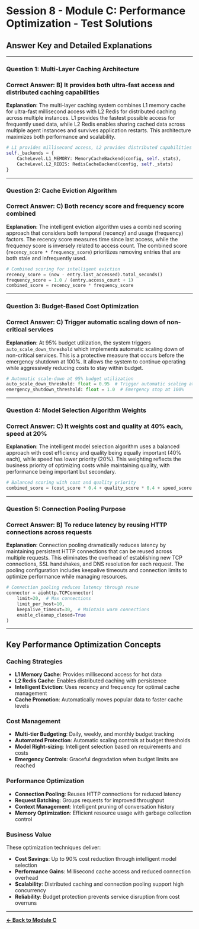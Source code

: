 # Session 8 - Module C: Performance Optimization - Test Solutions

## Answer Key and Detailed Explanations

---

### Question 1: Multi-Layer Caching Architecture
### Correct Answer: B) It provides both ultra-fast access and distributed caching capabilities

**Explanation**: The multi-layer caching system combines L1 memory cache for ultra-fast millisecond access with L2 Redis for distributed caching across multiple instances. L1 provides the fastest possible access for frequently used data, while L2 Redis enables sharing cached data across multiple agent instances and survives application restarts. This architecture maximizes both performance and scalability.

```python
# L1 provides millisecond access, L2 provides distributed capabilities
self._backends = {
    CacheLevel.L1_MEMORY: MemoryCacheBackend(config, self._stats),
    CacheLevel.L2_REDIS: RedisCacheBackend(config, self._stats)
}
```

---

### Question 2: Cache Eviction Algorithm
### Correct Answer: C) Both recency score and frequency score combined

**Explanation**: The intelligent eviction algorithm uses a combined scoring approach that considers both temporal (recency) and usage (frequency) factors. The recency score measures time since last access, while the frequency score is inversely related to access count. The combined score (`recency_score * frequency_score`) prioritizes removing entries that are both stale and infrequently used.

```python
# Combined scoring for intelligent eviction
recency_score = (now - entry.last_accessed).total_seconds()
frequency_score = 1.0 / (entry.access_count + 1)
combined_score = recency_score * frequency_score
```

---

### Question 3: Budget-Based Cost Optimization
### Correct Answer: C) Trigger automatic scaling down of non-critical services

**Explanation**: At 95% budget utilization, the system triggers `auto_scale_down_threshold` which implements automatic scaling down of non-critical services. This is a protective measure that occurs before the emergency shutdown at 100%. It allows the system to continue operating while aggressively reducing costs to stay within budget.

```python
# Automatic scale-down at 95% budget utilization
auto_scale_down_threshold: float = 0.95  # Trigger automatic scaling at 95%
emergency_shutdown_threshold: float = 1.0  # Emergency stop at 100%
```

---

### Question 4: Model Selection Algorithm Weights
### Correct Answer: C) It weights cost and quality at 40% each, speed at 20%

**Explanation**: The intelligent model selection algorithm uses a balanced approach with cost efficiency and quality being equally important (40% each), while speed has lower priority (20%). This weighting reflects the business priority of optimizing costs while maintaining quality, with performance being important but secondary.

```python
# Balanced scoring with cost and quality priority
combined_score = (cost_score * 0.4 + quality_score * 0.4 + speed_score * 0.2)
```

---

### Question 5: Connection Pooling Purpose
### Correct Answer: B) To reduce latency by reusing HTTP connections across requests

**Explanation**: Connection pooling dramatically reduces latency by maintaining persistent HTTP connections that can be reused across multiple requests. This eliminates the overhead of establishing new TCP connections, SSL handshakes, and DNS resolution for each request. The pooling configuration includes keepalive timeouts and connection limits to optimize performance while managing resources.

```python
# Connection pooling reduces latency through reuse
connector = aiohttp.TCPConnector(
    limit=20,  # Max connections
    limit_per_host=10,
    keepalive_timeout=30,  # Maintain warm connections
    enable_cleanup_closed=True
)
```

---

## Key Performance Optimization Concepts

### Caching Strategies
- **L1 Memory Cache**: Provides millisecond access for hot data
- **L2 Redis Cache**: Enables distributed caching with persistence
- **Intelligent Eviction**: Uses recency and frequency for optimal cache management
- **Cache Promotion**: Automatically moves popular data to faster cache levels

### Cost Management
- **Multi-tier Budgeting**: Daily, weekly, and monthly budget tracking
- **Automated Protection**: Automatic scaling controls at budget thresholds
- **Model Right-sizing**: Intelligent selection based on requirements and costs
- **Emergency Controls**: Graceful degradation when budget limits are reached

### Performance Optimization
- **Connection Pooling**: Reuses HTTP connections for reduced latency
- **Request Batching**: Groups requests for improved throughput
- **Context Management**: Intelligent pruning of conversation history
- **Memory Optimization**: Efficient resource usage with garbage collection control

### Business Value
These optimization techniques deliver:
- **Cost Savings**: Up to 90% cost reduction through intelligent model selection
- **Performance Gains**: Millisecond cache access and reduced connection overhead
- **Scalability**: Distributed caching and connection pooling support high concurrency
- **Reliability**: Budget protection prevents service disruption from cost overruns

---

[**← Back to Module C**](Session8_ModuleC_Performance_Optimization.md)